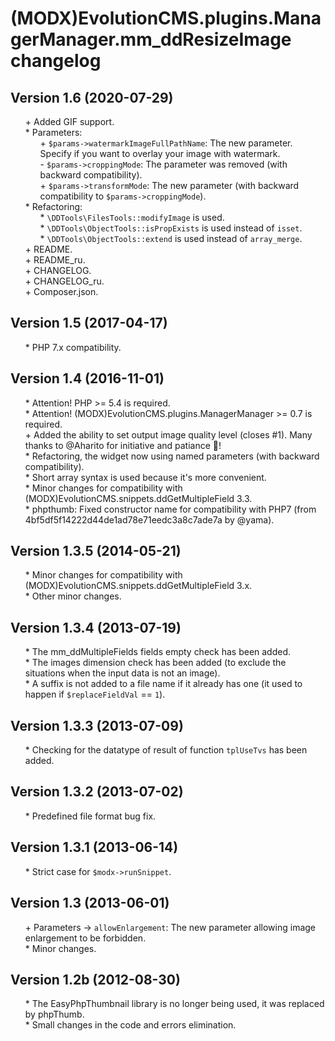# (MODX)EvolutionCMS.plugins.ManagerManager.mm_ddResizeImage changelog


## Version 1.6 (2020-07-29)
* \+ Added GIF support.
* \* Parameters:
	* \+ `$params->watermarkImageFullPathName`: The new parameter. Specify if you want to overlay your image with watermark.
	* \- `$params->croppingMode`: The parameter was removed (with backward compatibility).
	* \+ `$params->transformMode`: The new parameter (with backward compatibility to `$params->croppingMode`).
* \* Refactoring:
	* \* `\DDTools\FilesTools::modifyImage` is used.
	* \* `\DDTools\ObjectTools::isPropExists` is used instead of `isset`.
	* \* `\DDTools\ObjectTools::extend` is used instead of `array_merge`.
* \+ README.
* \+ README_ru.
* \+ CHANGELOG.
* \+ CHANGELOG_ru.
* \+ Composer.json.


## Version 1.5 (2017-04-17)
* \* PHP 7.x compatibility.


## Version 1.4 (2016-11-01)
* \* Attention! PHP >= 5.4 is required.
* \* Attention! (MODX)EvolutionCMS.plugins.ManagerManager >= 0.7 is required.
* \+ Added the ability to set output image quality level (closes #1). Many thanks to @Aharito for initiative and patiance :pray:!
* \* Refactoring, the widget now using named parameters (with backward compatibility).
* \* Short array syntax is used because it's more convenient.
* \* Minor changes for compatibility with (MODX)EvolutionCMS.snippets.ddGetMultipleField 3.3.
* \* phpthumb: Fixed constructor name for compatibility with PHP7 (from 4bf5df5f14222d44de1ad78e71eedc3a8c7ade7a by @yama).


## Version 1.3.5 (2014-05-21)
* \* Minor changes for compatibility with (MODX)EvolutionCMS.snippets.ddGetMultipleField 3.x.
* \* Other minor changes.


## Version 1.3.4 (2013-07-19)
* \* The mm_ddMultipleFields fields empty check has been added.
* \* The images dimension check has been added (to exclude the situations when the input data is not an image).
* \* A suffix is not added to a file name if it already has one (it used to happen if `$replaceFieldVal` == `1`).


## Version 1.3.3 (2013-07-09)
* \* Checking for the datatype of result of function `tplUseTvs` has been added.


## Version 1.3.2 (2013-07-02)
* \* Predefined file format bug fix.


## Version 1.3.1 (2013-06-14)
* \* Strict case for `$modx->runSnippet`.


## Version 1.3 (2013-06-01)
* \+ Parameters → `allowEnlargement`: The new parameter allowing image enlargement to be forbidden.
* \* Minor changes.


## Version 1.2b (2012-08-30)
* \* The EasyPhpThumbnail library is no longer being used, it was replaced by phpThumb.
* \* Small changes in the code and errors elimination.


<link rel="stylesheet" type="text/css" href="https://DivanDesign.ru/assets/files/ddMarkdown.css" />
<style>ul{list-style:none;}</style>